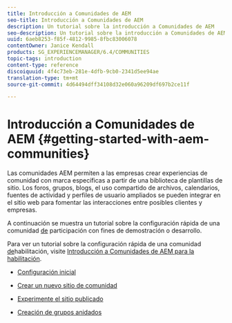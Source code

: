 ```yaml
---
title: Introducción a Comunidades de AEM
seo-title: Introducción a Comunidades de AEM
description: Un tutorial sobre la introducción a Comunidades de AEM
seo-description: Un tutorial sobre la introducción a Comunidades de AEM
uuid: 6aeb8253-f85f-4812-9985-8fbc83006078
contentOwner: Janice Kendall
products: SG_EXPERIENCEMANAGER/6.4/COMMUNITIES
topic-tags: introduction
content-type: reference
discoiquuid: 4f4c73eb-281e-4dfb-9cb0-2341d5ee94ae
translation-type: tm+mt
source-git-commit: 4d64494dff34108d32e060a96209df697b2ce11f

---
```



# Introducción a Comunidades de AEM {#getting-started-with-aem-communities}

Las comunidades AEM permiten a las empresas crear experiencias de comunidad con marca específicas a partir de una biblioteca de plantillas de sitio. Los foros, grupos, blogs, el uso compartido de archivos, calendarios, fuentes de actividad y perfiles de usuario ampliados se pueden integrar en el sitio web para fomentar las interacciones entre posibles clientes y empresas.

A continuación se muestra un tutorial sobre la configuración rápida de una comunidad [de](overview.md#engagement-community) participación con fines de demostración o desarrollo.

Para ver un tutorial sobre la configuración rápida de una comunidad [de](overview.md#enablement-community)habilitación, visite [Introducción a Comunidades de AEM para la habilitación](getting-started-enablement.md).

* [Configuración inicial](setup.md)

* [Crear un nuevo sitio de comunidad](create-site.md)

* [Experimente el sitio publicado](published-site.md)

* [Creación de grupos anidados](nested-groups.md)

